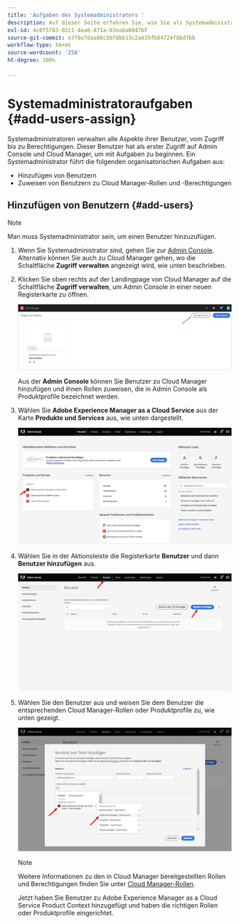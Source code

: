 ```yaml
---
title: 'Aufgaben des Systemadministrators '
description: Auf dieser Seite erfahren Sie, wie Sie als Systemadministrator Benutzer hinzufügen und ihnen Cloud Manager-Rollen zuweisen.
exl-id: 4c0f5783-02c1-4ea6-871a-03ea8a0847bf
source-git-commit: e7f8e7daa88c5bf8bb13c2a635fb84724f8bd7bb
workflow-type: tm+mt
source-wordcount: '258'
ht-degree: 100%

---
```


# Systemadministratoraufgaben {#add-users-assign}

Systemadministratoren verwalten alle Aspekte ihrer Benutzer, vom Zugriff bis zu Berechtigungen. Dieser Benutzer hat als erster Zugriff auf Admin Console und Cloud Manager, um mit Aufgaben zu beginnen.
Ein Systemadministrator führt die folgenden organisatorischen Aufgaben aus:

* Hinzufügen von Benutzern
* Zuweisen von Benutzern zu Cloud Manager-Rollen und -Berechtigungen

## Hinzufügen von Benutzern {#add-users}

>[!NOTE]
>Man muss Systemadministrator sein, um einen Benutzer hinzuzufügen.

1. Wenn Sie Systemadministrator sind, gehen Sie zur [Admin Console](https://adminconsole.adobe.com). Alternativ können Sie auch zu Cloud Manager gehen, wo die Schaltfläche **Zugriff verwalten** angezeigt wird, wie unten beschrieben.

1. Klicken Sie oben rechts auf der Landingpage von Cloud Manager auf die Schaltfläche **Zugriff verwalten**, um Admin Console in einer neuen Registerkarte zu öffnen.

   ![](/help/implementing/cloud-manager/getting-access-to-aem-in-cloud/assets/sys-admin5.png)

   Aus der **Admin Console** können Sie Benutzer zu Cloud Manager hinzufügen und ihnen Rollen zuweisen, die in Admin Console als Produktprofile bezeichnet werden.

1. Wählen Sie **Adobe Experience Manager as a Cloud Service** aus der Karte **Produkte und Services** aus, wie unten dargestellt.

   ![](/help/onboarding/what-is-required/assets/admin-console-1.png)

1. Wählen Sie in der Aktionsleiste die Registerkarte **Benutzer** und dann **Benutzer hinzufügen** aus.

   ![](/help/onboarding/what-is-required/assets/admin-console-2.png)

1. Wählen Sie den Benutzer aus und weisen Sie dem Benutzer die entsprechenden Cloud Manager-Rollen oder Produktprofile zu, wie unten gezeigt.

   ![](/help/onboarding/what-is-required/assets/admin-console-3.png)

   >[!NOTE]
   >Weitere Informationen zu den in Cloud Manager bereitgestellten Rollen und Berechtigungen finden Sie unter [Cloud Manager-Rollen](/help/onboarding/what-is-required/user-roles-permissions.md).

   Jetzt haben Sie Benutzer zu Adobe Experience Manager as a Cloud Service Product Context hinzugefügt und haben die richtigen Rollen oder Produktprofile eingerichtet.
